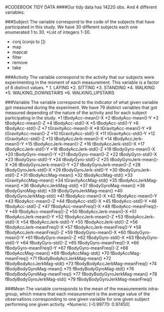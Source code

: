 #CODEBOOK TIDY DATA
####Our tidy data has 14220 obs. And 4 different variables:

###Subject
The variable correspond to the code of the subjects that have participated in this study. We have 30 different subjects each one enumerated 1 to 30. 
*List of integers 1-30.

* conj (conjs to [])
* map
* mapcat
* filter
* remove
* take

###Activity
The variable correspond to the activity that our subjects were experimenting in the moment of each measurement. This variable is a factor of 6 distinct values.
        * 1.	LAYING
        *2.	SITTING
        *3.	STANDING
        *4.	WALKING
        *5.	WALKING_DOWNSTAIRS
        *6.	WALKING_UPSTAIRS


###Variable 
The variable correspond to the indicator of what given variable  got measured during the experiment. We have 79 distinct variables that got measured depending of the nature of the activity and for each subject participating in the study.
      *1	tBodyAcc-mean()-X
      *2	tBodyAcc-mean()-Y
      *3	tBodyAcc-mean()-Z
      *4	tBodyAcc-std()-X
      *5	tBodyAcc-std()-Y
      *6	tBodyAcc-std()-Z
      *7	tGravityAcc-mean()-X
      *8	tGravityAcc-mean()-Y
      *9	tGravityAcc-mean()-Z
      *10	tGravityAcc-std()-X
      *11	tGravityAcc-std()-Y
      *12	tGravityAcc-std()-Z
      *13	tBodyAccJerk-mean()-X
      *14	tBodyAccJerk-mean()-Y
      *15	tBodyAccJerk-mean()-Z
      *16	tBodyAccJerk-std()-X
      *17	tBodyAccJerk-std()-Y
      *18	tBodyAccJerk-std()-Z
      *19	tBodyGyro-mean()-X
      *20	tBodyGyro-mean()-Y
      *21	tBodyGyro-mean()-Z
      *22	tBodyGyro-std()-X
      *23	tBodyGyro-std()-Y
      *24	tBodyGyro-std()-Z
      *25	tBodyGyroJerk-mean()-X
      *26	tBodyGyroJerk-mean()-Y
      *27	tBodyGyroJerk-mean()-Z
      *28	tBodyGyroJerk-std()-X
      *29	tBodyGyroJerk-std()-Y
      *30	tBodyGyroJerk-std()-Z
      *31	tBodyAccMag-mean()
      *32	tBodyAccMag-std()
      *33	tGravityAccMag-mean()
      *34	tGravityAccMag-std()
      *35	tBodyAccJerkMag-mean()
      *36	tBodyAccJerkMag-std()
      *37	tBodyGyroMag-mean()
      *38	tBodyGyroMag-std()
      *39	tBodyGyroJerkMag-mean()
      *40	tBodyGyroJerkMag-std()
      *41	fBodyAcc-mean()-X
      *42	fBodyAcc-mean()-Y
      *43	fBodyAcc-mean()-Z
      *44	fBodyAcc-std()-X
      *45	fBodyAcc-std()-Y
      *46	fBodyAcc-std()-Z
      *47	fBodyAcc-meanFreq()-X
      *48	fBodyAcc-meanFreq()-Y
      *49	fBodyAcc-meanFreq()-Z
      *50	fBodyAccJerk-mean()-X
      *51	fBodyAccJerk-mean()-Y
      *52	fBodyAccJerk-mean()-Z
      *53	fBodyAccJerk-std()-X
      *54	fBodyAccJerk-std()-Y
      *55	fBodyAccJerk-std()-Z
      *56	fBodyAccJerk-meanFreq()-X
      *57	fBodyAccJerk-meanFreq()-Y
      *58	fBodyAccJerk-meanFreq()-Z
      *59	fBodyGyro-mean()-X
      *60	fBodyGyro-mean()-Y
      *61	fBodyGyro-mean()-Z
      *62	fBodyGyro-std()-X
      *63	fBodyGyro-std()-Y
      *64	fBodyGyro-std()-Z
      *65	fBodyGyro-meanFreq()-X
      *66	fBodyGyro-meanFreq()-Y
      *67	fBodyGyro-meanFreq()-Z
      *68	fBodyAccMag-mean()
      *69	fBodyAccMag-std()
      *70	fBodyAccMag-meanFreq()
      *71	fBodyBodyAccJerkMag-mean()
      *72	fBodyBodyAccJerkMag-std()
      *73	fBodyBodyAccJerkMag-meanFreq()
      *74	fBodyBodyGyroMag-mean()
      *75	fBodyBodyGyroMag-std()
      *76	fBodyBodyGyroMag-meanFreq()
      *77	fBodyBodyGyroJerkMag-mean()
      *78	fBodyBodyGyroJerkMag-std()
      *79	fBodyBodyGyroJerkMag-meanFreq()


###Mean
The variable corresponds to the mean of the measurements intra-group, which means that each measurement is the average value of the observations corresponding to one given variable for one given subject performing one given activity.
	*Numeric: [-0.99770: 0.97450]
